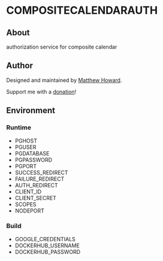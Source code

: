 # COMPOSITECALENDARAUTH

## About

authorization service for composite calendar

## Author

Designed and maintained by [Matthew Howard](https://www.linkedin.com/in/matthew-howard-4013ba87/).

Support me with a [donation](https://www.paypal.me/hattmo)!

## Environment

### Runtime

- PGHOST
- PGUSER
- PGDATABASE
- PGPASSWORD
- PGPORT
- SUCCESS_REDIRECT
- FAILURE_REDIRECT
- AUTH_REDIRECT
- CLIENT_ID
- CLIENT_SECRET
- SCOPES
- NODEPORT

### Build

- GOOGLE_CREDENTIALS
- DOCKERHUB_USERNAME
- DOCKERHUB_PASSWORD
